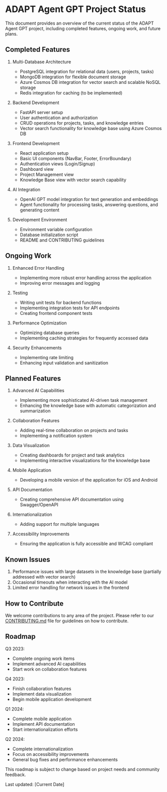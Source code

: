 # ADAPT Agent GPT Project Status

This document provides an overview of the current status of the ADAPT Agent GPT project, including completed features, ongoing work, and future plans.

## Completed Features

1. Multi-Database Architecture
   - PostgreSQL integration for relational data (users, projects, tasks)
   - MongoDB integration for flexible document storage
   - Azure Cosmos DB integration for vector search and scalable NoSQL storage
   - Redis integration for caching (to be implemented)

2. Backend Development
   - FastAPI server setup
   - User authentication and authorization
   - CRUD operations for projects, tasks, and knowledge entries
   - Vector search functionality for knowledge base using Azure Cosmos DB

3. Frontend Development
   - React application setup
   - Basic UI components (NavBar, Footer, ErrorBoundary)
   - Authentication views (Login/Signup)
   - Dashboard view
   - Project Management view
   - Knowledge Base view with vector search capability

4. AI Integration
   - OpenAI GPT model integration for text generation and embeddings
   - Agent functionality for processing tasks, answering questions, and generating content

5. Development Environment
   - Environment variable configuration
   - Database initialization script
   - README and CONTRIBUTING guidelines

## Ongoing Work

1. Enhanced Error Handling
   - Implementing more robust error handling across the application
   - Improving error messages and logging

2. Testing
   - Writing unit tests for backend functions
   - Implementing integration tests for API endpoints
   - Creating frontend component tests

3. Performance Optimization
   - Optimizing database queries
   - Implementing caching strategies for frequently accessed data

4. Security Enhancements
   - Implementing rate limiting
   - Enhancing input validation and sanitization

## Planned Features

1. Advanced AI Capabilities
   - Implementing more sophisticated AI-driven task management
   - Enhancing the knowledge base with automatic categorization and summarization

2. Collaboration Features
   - Adding real-time collaboration on projects and tasks
   - Implementing a notification system

3. Data Visualization
   - Creating dashboards for project and task analytics
   - Implementing interactive visualizations for the knowledge base

4. Mobile Application
   - Developing a mobile version of the application for iOS and Android

5. API Documentation
   - Creating comprehensive API documentation using Swagger/OpenAPI

6. Internationalization
   - Adding support for multiple languages

7. Accessibility Improvements
   - Ensuring the application is fully accessible and WCAG compliant

## Known Issues

1. Performance issues with large datasets in the knowledge base (partially addressed with vector search)
2. Occasional timeouts when interacting with the AI model
3. Limited error handling for network issues in the frontend

## How to Contribute

We welcome contributions to any area of the project. Please refer to our [CONTRIBUTING.md](CONTRIBUTING.md) file for guidelines on how to contribute.

## Roadmap

Q3 2023:
- Complete ongoing work items
- Implement advanced AI capabilities
- Start work on collaboration features

Q4 2023:
- Finish collaboration features
- Implement data visualization
- Begin mobile application development

Q1 2024:
- Complete mobile application
- Implement API documentation
- Start internationalization efforts

Q2 2024:
- Complete internationalization
- Focus on accessibility improvements
- General bug fixes and performance enhancements

This roadmap is subject to change based on project needs and community feedback.

Last updated: [Current Date]